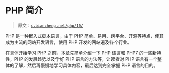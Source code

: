 # PHP 简介

> 原文：[`c.biancheng.net/php/10/`](http://c.biancheng.net/php/10/)

PHP 是一种嵌入式脚本语言，由于 PHP 简单、易用、跨平台、开源等特点，使其成为主流的网站开发语言，使用 PHP 开发的网站遍及各个行业。

在具体开始学习 PHP 之前，本章先简单介绍一下 PHP 语言和 PHP7 的一些新特性，PHP 的发展趋势以及学好 PHP 语言的方法等，让读者对 PHP 语言有一个整体的了解，然后再慢慢地学习具体内容，最后达到完全掌握 PHP 语言的目的。